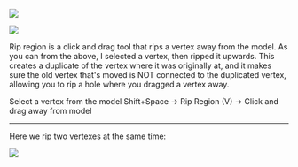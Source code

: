 ![](https://i.imgur.com/bvX4CEV.png)

![](https://i.imgur.com/PELGPfF.png)


Rip region is a click and drag tool that rips a vertex away from the model. As you can from the above, I selected a vertex, then ripped it upwards. This creates a duplicate of the vertex where it was originally at, and it makes sure the old vertex that's moved is NOT connected to the duplicated vertex, allowing you to rip a hole where you dragged a vertex away.


Select a vertex from the model
Shift+Space -> Rip Region (V) -> Click and drag away from model

---

Here we rip two vertexes at the same time:

![](https://i.imgur.com/soScSmA.png)
